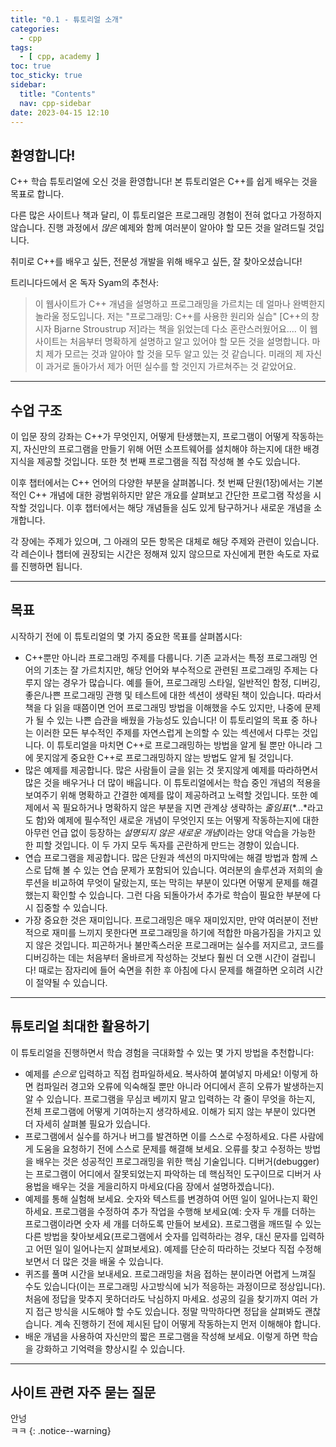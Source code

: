 ```yaml
---
title: "0.1 - 튜토리얼 소개"
categories:
  - cpp
tags:
  - [ cpp, academy ]
toc: true
toc_sticky: true
sidebar:
  title: "Contents"
  nav: cpp-sidebar
date: 2023-04-15 12:10
---
```


## 환영합니다!

C++ 학습 튜토리얼에 오신 것을 환영합니다! 본 튜토리얼은 C++를 쉽게 배우는 것을 목표로 합니다.

다른 많은 사이트나 책과 달리, 이 튜토리얼은 프로그래밍 경험이 전혀 없다고 가정하지 않습니다. 진행 과정에서 *많은* 예제와 함께 여러분이 알아야 할 모든 것을 알려드릴 것입니다.

취미로 C++를 배우고 싶든, 전문성 개발을 위해 배우고 싶든, 잘 찾아오셨습니다!

트리니다드에서 온 독자 Syam의 추천사:

> 이 웹사이트가 C++ 개념을 설명하고 프로그래밍을 가르치는 데 얼마나 완벽한지 놀라울 정도입니다. 저는 "프로그래밍: C++를 사용한 원리와 실습" [C++의 창시자 Bjarne Stroustrup 저]라는 책을
> 읽었는데 다소 혼란스러웠어요.... 이 웹 사이트는 처음부터 명확하게 설명하고 알고 있어야 할 모든 것을 설명합니다. 마치 제가 모르는 것과 알아야 할 것을 모두 알고 있는 것 같습니다. 미래의 제 자신이 과거로
> 돌아가서 제가 어떤 실수를 할 것인지 가르쳐주는 것 같았어요.

---

## 수업 구조

이 입문 장의 강좌는 C++가 무엇인지, 어떻게 탄생했는지, 프로그램이 어떻게 작동하는지, 자신만의 프로그램을 만들기 위해 어떤 소프트웨어를 설치해야 하는지에 대한 배경 지식을 제공할 것입니다. 또한 첫 번째
프로그램을 직접 작성해 볼 수도 있습니다.

이후 챕터에서는 C++ 언어의 다양한 부분을 살펴봅니다. 첫 번째 단원(1장)에서는 기본적인 C++ 개념에 대한 광범위하지만 얕은 개요를 살펴보고 간단한 프로그램 작성을 시작할 것입니다. 이후 챕터에서는 해당
개념들을 심도 있게 탐구하거나 새로운 개념을 소개합니다.

각 장에는 주제가 있으며, 그 아래의 모든 항목은 대체로 해당 주제와 관련이 있습니다. 각 레슨이나 챕터에 권장되는 시간은 정해져 있지 않으므로 자신에게 편한 속도로 자료를 진행하면 됩니다.

---

## 목표

시작하기 전에 이 튜토리얼의 몇 가지 중요한 목표를 살펴봅시다:

- C++뿐만 아니라 프로그래밍 주제를 다룹니다. 기존 교과서는 특정 프로그래밍 언어의 기초는 잘 가르치지만, 해당 언어와 부수적으로 관련된 프로그래밍 주제는 다루지 않는 경우가 많습니다. 예를 들어, 프로그래밍
  스타일, 일반적인 함정, 디버깅, 좋은/나쁜 프로그래밍 관행 및 테스트에 대한 섹션이 생략된 책이 있습니다. 따라서 책을 다 읽을 때쯤이면 언어 프로그래밍 방법을 이해했을 수도 있지만, 나중에 문제가 될 수 있는
  나쁜 습관을 배웠을 가능성도 있습니다! 이 튜토리얼의 목표 중 하나는 이러한 모든 부수적인 주제를 자연스럽게 논의할 수 있는 섹션에서 다루는 것입니다. 이 튜토리얼을 마치면 C++로 프로그래밍하는 방법을 알게 될
  뿐만 아니라 그에 못지않게 중요한 C++로 프로그래밍하지 않는 방법도 알게 될 것입니다.
- 많은 예제를 제공합니다. 많은 사람들이 글을 읽는 것 못지않게 예제를 따라하면서 많은 것을 배우거나 더 많이 배웁니다. 이 튜토리얼에서는 학습 중인 개념의 적용을 보여주기 위해 명확하고 간결한 예제를 많이
  제공하려고 노력할 것입니다. 또한 예제에서 꼭 필요하거나 명확하지 않은 부분을 지면 관계상 생략하는 *줄임표*(*...*라고도 함)와 예제에 필수적인 새로운 개념이 무엇인지 또는 어떻게 작동하는지에 대한 아무런
  언급 없이 등장하는 *설명되지 않은 새로운 개념*이라는 양대 악습을 가능한 한 피할 것입니다. 이 두 가지 모두 독자를 곤란하게 만드는 경향이 있습니다.
- 연습 프로그램을 제공합니다. 많은 단원과 섹션의 마지막에는 해결 방법과 함께 스스로 답해 볼 수 있는 연습 문제가 포함되어 있습니다. 여러분의 솔루션과 저희의 솔루션을 비교하여 무엇이 달랐는지, 또는 막히는
  부분이 있다면 어떻게 문제를 해결했는지 확인할 수 있습니다. 그런 다음 되돌아가서 추가로 학습이 필요한 부분에 다시 집중할 수 있습니다.
- 가장 중요한 것은 재미입니다. 프로그래밍은 매우 재미있지만, 만약 여러분이 전반적으로 재미를 느끼지 못한다면 프로그래밍을 하기에 적합한 마음가짐을 가지고 있지 않은 것입니다. 피곤하거나 불만족스러운 프로그래머는
  실수를 저지르고, 코드를 디버깅하는 데는 처음부터 올바르게 작성하는 것보다 훨씬 더 오랜 시간이 걸립니다! 때로는 잠자리에 들어 숙면을 취한 후 아침에 다시 문제를 해결하면 오히려 시간이 절약될 수 있습니다.

---

## 튜토리얼 최대한 활용하기

이 튜토리얼을 진행하면서 학습 경험을 극대화할 수 있는 몇 가지 방법을 추천합니다:

- 예제를 *손으로* 입력하고 직접 컴파일하세요. 복사하여 붙여넣지 마세요! 이렇게 하면 컴파일러 경고와 오류에 익숙해질 뿐만 아니라 어디에서 흔히 오류가 발생하는지 알 수 있습니다. 프로그램을 무심코 베끼지 말고
  입력하는 각 줄이 무엇을 하는지, 전체 프로그램에 어떻게 기여하는지 생각하세요. 이해가 되지 않는 부분이 있다면 더 자세히 살펴볼 필요가 있습니다.
- 프로그램에서 실수를 하거나 버그를 발견하면 이를 스스로 수정하세요. 다른 사람에게 도움을 요청하기 전에 스스로 문제를 해결해 보세요. 오류를 찾고 수정하는 방법을 배우는 것은 성공적인 프로그래밍을 위한 핵심
  기술입니다. 디버거(debugger)는 프로그램이 어디에서 잘못되었는지 파악하는 데 핵심적인 도구이므로 디버거 사용법을 배우는 것을 게을리하지 마세요(다음 장에서 설명하겠습니다).
- 예제를 통해 실험해 보세요. 숫자와 텍스트를 변경하여 어떤 일이 일어나는지 확인하세요. 프로그램을 수정하여 추가 작업을 수행해 보세요(예: 숫자 두 개를 더하는 프로그램이라면 숫자 세 개를 더하도록 만들어
  보세요). 프로그램을 깨뜨릴 수 있는 다른 방법을 찾아보세요(프로그램에서 숫자를 입력하라는 경우, 대신 문자를 입력하고 어떤 일이 일어나는지 살펴보세요). 예제를 단순히 따라하는 것보다 직접 수정해보면서 더 많은
  것을 배울 수 있습니다.
- 퀴즈를 풀며 시간을 보내세요. 프로그래밍을 처음 접하는 분이라면 어렵게 느껴질 수도 있습니다(이는 프로그래밍 사고방식에 뇌가 적응하는 과정이므로 정상입니다). 처음에 정답을 맞추지 못하더라도 낙심하지 마세요.
  성공의 길을 찾기까지 여러 가지 접근 방식을 시도해야 할 수도 있습니다. 정말 막막하다면 정답을 살펴봐도 괜찮습니다. 계속 진행하기 전에 제시된 답이 어떻게 작동하는지 먼저 이해해야 합니다.
- 배운 개념을 사용하여 자신만의 짧은 프로그램을 작성해 보세요. 이렇게 하면 학습을 강화하고 기억력을 향상시킬 수 있습니다.

---

## 사이트 관련 자주 묻는 질문

안넝  
ㅋㅋ
{: .notice--warning}
